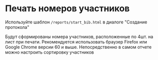 # Печать номеров участников

Используйте шаблон `/reports/start_bib.html` в диалоге "Создание протокола"

Будут сформированы номера участников, расположенные по 4шт. на лист при печати.
Рекомендуется использовать браузер Firefox или Google Chrome версии 60 и выше.
Непосредственно в самом отчете можно настроить сортировку участников

